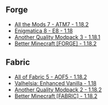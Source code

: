 ## Forge
- [All the Mods 7 - ATM7 - 1.18.2](https://www.curseforge.com/minecraft/modpacks/all-the-mods-7)
- [Enigmatica 8 - E8 - 1.18](https://www.curseforge.com/minecraft/modpacks/enigmatica8)
- [Another Quality Modpack 3 - 1.18.1](https://www.curseforge.com/minecraft/modpacks/another-quality-modpack-3)
- [Better Minecraft [FORGE] - 1.18.2](https://www.curseforge.com/minecraft/modpacks/better-minecraft-modpack-new)

## Fabric
- [All of Fabric 5 - AOF5 - 1.18.2](https://www.curseforge.com/minecraft/modpacks/all-of-fabric-5)
- [Valhelsia: Enhanced Vanilla - 1.18](https://www.curseforge.com/minecraft/modpacks/valhelsia-enhanced-vanilla)
- [Another Quality Modpack 2 - 1.18.2](https://www.curseforge.com/minecraft/modpacks/another-quality-modpack-2)
- [Better Minecraft [FABRIC] - 1.18.2](https://www.curseforge.com/minecraft/modpacks/better-minecraft-fabric)
